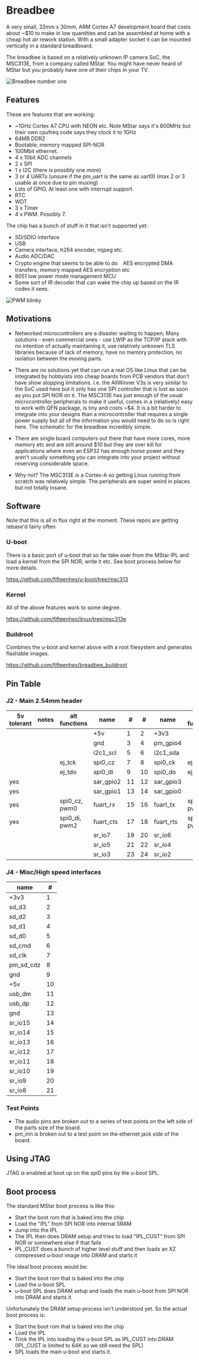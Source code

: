 # Breadbee

A very small, 32mm x 30mm, ARM Cortex A7 development board that costs about ~$10
to make in low quantities and can be assembled at home with a cheap hot air rework
station. With a small adapter socket it can be mounted vertically in a standard breadboard.

The breadbee is based on a relatively unknown IP camera SoC, the MSC313E, from a company called MStar.
You might have never heard of MStar but you probably have one of their chips in your TV.

![Breadbee number one](photos/jackside_small.jpg)

## Features

These are features that are working:

- ~1GHz Cortex A7 CPU with NEON etc. Note MStar says it's 800MHz but their own cpufreq code says they clock it to 1GHz
- 64MB DDR2
- Bootable, memory mapped SPI-NOR
- 100Mbit ethernet.
- 4 x 10bit ADC channels
- 2 x SPI
- 1 x I2C (there is possibly one more)
- 3 or 4 UARTs (unsure if the pm_uart is the same as uart0) (max 2 or 3 usable at once due to pin muxing)
- Lots of GPIO. At least one with interrupt support.
- RTC
- WDT
- 3 x Timer
- 4 x PWM. Possibly 7.

 The chip has a bunch of stuff in it that isn't supported yet:
 
 - SD/SDIO interface
 - USB
 - Camera interface, h264 encoder, mjpeg etc.
 - Audio ADC/DAC
 - Crypto engine that seems to be able to do　AES encrypted DMA transfers, memory mapped AES encryption etc
 - 8051 low power mode management MCU
 - Some sort of IR decoder that can wake the chip up based on the IR codes it sees.


![PWM blinky](blinky.gif)

## Motivations

- Networked microcontrollers are a disaster waiting to happen; Many solutions - even commercial ones - use LWIP as the TCP/IP stack with no intention of actually maintaining it, use relatively unknown TLS libraries because of lack of memory, have no memory protection, no isolation between the moving parts.

- There are no solutions yet that can run a real OS like Linux that can be integrated by hobbyists into cheap boards from PCB vendors that don't have show stopping limitations. I.e. the AllWinner V3s is very similar to the SoC used here but it only has one SPI controller that is lost as soon as you put SPI NOR on it. The MSC313E has just enough of the usual microcontroller peripherals to make it useful, comes in a (relatively) easy to work with QFN package, is tiny and costs ~$4.
It is a bit harder to integrate into your designs than a microcontroller that requires a single power supply but all of the information you would need to do so is right here. The schematic for the breadbee incredibly simple.

- There are single board computers out there that have more cores, more memory etc and are still around $10 but they are over kill for applications where even an ESP32 has enough horse power and they aren't usually something you can integrate into your project without reserving considerable space.

- Why not? The MSC313E is a Cortex-A so getting Linux running from scratch was relatively simple. The peripherals are super weird in places but not totally insane.


## Software

Note that this is all in flux right at the moment. These repos are getting rebase'd fairly often.

### U-boot

There is a basic port of u-boot that so far take over from the MStar IPL and load a kernel from the SPI NOR, write it etc.
See boot process below for more details.

https://github.com/fifteenhex/u-boot/tree/msc313

### Kernel

All of the above features work to some degree.

https://github.com/fifteenhex/linux/tree/msc313e

### Buildroot

Combines the u-boot and kernel above with a root filesystem and generates flashable images.

https://github.com/fifteenhex/breadbee_buildroot

## Pin Table

### J2 - Main 2.54mm header

| 5v tolerant |   notes   | alt functions |    name   |  # |  # |   name    | alt functions |   notes   | 5v tolerant |
|-------------|-----------|---------------|-----------|----|----|-----------|---------------|-----------|-------------|
|             |           |               |    +5v    |  1 | 2  |   +3v3    |               |           |             |
|             |           |               |    gnd    |  3 | 4  | pm_gpio4  |               | interrupt |             |
|             |           |               | i2c1_scl  |  5 | 6  | i2c1_sda  |               |           |             |
|             |           |     ej_tck    | spi0_cz   |  7 | 8  | spi0_ck   |    ej_tms     |           |             |
|             |           |     ej_tdo    | spi0_di   |  9 | 10 | spi0_do   |    ej_tdi     |           |             |
|     yes     |           |               | sar_gpio2 | 11 | 12 | sar_gpio3 |               |           |    yes      |
|     yes     |           |               | sar_gpio1 | 13 | 14 | sar_gpio0 |               |           |    yes      |
|     yes     |           | spi0_cz, pwm0 | fuart_rx  | 15 | 16 | fuart_tx  | spi0_ck, pwm1 |           |    yes      |
|     yes     |           | spi0_di, pwm2 | fuart_cts | 17 | 18 | fuart_rts | spi0_do, pwm3 |           |    yes      |
|             |           |               | sr_io7    | 19 | 20 | sr_io6    |               |           |             |
|             |           |               | sr_io5    | 21 | 22 | sr_io4    |               |           |             |
|             |           |               | sr_io3    | 23 | 24 | sr_io2    |               |           |             |

### J4 - Misc/High speed interfaces

| name      | #  |
|-----------|----|
| +3v3      | 1  |
| sd_d3     | 2  |
| sd_d2     | 3  |
| sd_d1     | 4  |
| sd_d0     | 5  |
| sd_cmd    | 6  |
| sd_clk    | 7  |
| pm_sd_cdz | 8  | 
| gnd       | 9  |
| +5v       | 10 |
| usb_dm    | 11 |
| usb_dp    | 12 | 
| gnd       | 13 |
| sr_io15   | 14 |
| sr_io14   | 15 |
| sr_io13   | 16 |
| sr_io12   | 17 |
| sr_io11   | 18 |
| sr_io10   | 19 |
| sr_io9    | 20 |
| sr_io8    | 21 |

### Test Points

- The audio pins are broken out to a series of test points on the left side of the parts size of the board.
- pm_irin is broken out to a test point on the ethernet jack side of the board.

## Using JTAG

JTAG is enabled at boot up on the spi0 pins by the u-boot SPL.

## Boot process

The standard MStar boot process is like this:
- Start the boot rom that is baked into the chip
- Load the "IPL" from SPI NOR into internal SRAM
- Jump into the IPL
- The IPL then does DRAM setup and tries to load "IPL_CUST" from SPI NOR or somewhere else if that fails
- IPL_CUST does a bunch of higher level stuff and then loads an XZ compressed u-boot image into DRAM and starts it

The ideal boot process would be:

- Start the boot rom that is baked into the chip
- Load the u-boot SPL
- u-boot SPL does DRAM setup and loads the main u-boot from SPI NOR into DRAM and starts it.

Unfortunately the DRAM setup process isn't understood yet. So the actual boot process is:

- Start the boot rom that is baked into the chip
- Load the IPL
- Trick the IPL into loading the u-boot SPL as IPL_CUST into DRAM (IPL_CUST is limited to 64K so we still need the SPL)
- SPL loads the main u-boot and starts it.

